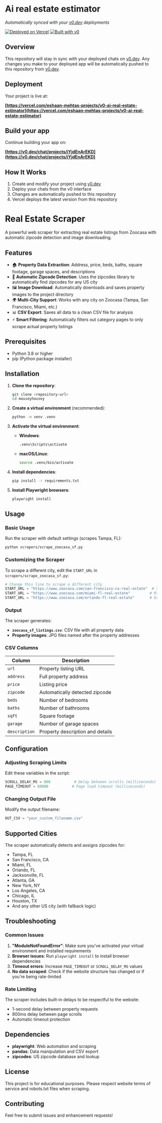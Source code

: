 # Ai real estate estimator

*Automatically synced with your [v0.dev](https://v0.dev) deployments*

[![Deployed on Vercel](https://img.shields.io/badge/Deployed%20on-Vercel-black?style=for-the-badge&logo=vercel)](https://vercel.com/eshaan-mehtas-projects/v0-ai-real-estate-estimator)
[![Built with v0](https://img.shields.io/badge/Built%20with-v0.dev-black?style=for-the-badge)](https://v0.dev/chat/projects/iYjdEnArEKD)

## Overview

This repository will stay in sync with your deployed chats on [v0.dev](https://v0.dev).
Any changes you make to your deployed app will be automatically pushed to this repository from [v0.dev](https://v0.dev).

## Deployment

Your project is live at:

**[https://vercel.com/eshaan-mehtas-projects/v0-ai-real-estate-estimator](https://vercel.com/eshaan-mehtas-projects/v0-ai-real-estate-estimator)**

## Build your app

Continue building your app on:

**[https://v0.dev/chat/projects/iYjdEnArEKD](https://v0.dev/chat/projects/iYjdEnArEKD)**

## How It Works

1. Create and modify your project using [v0.dev](https://v0.dev)
2. Deploy your chats from the v0 interface
3. Changes are automatically pushed to this repository
4. Vercel deploys the latest version from this repository

# Real Estate Scraper

A powerful web scraper for extracting real estate listings from Zoocasa with automatic zipcode detection and image downloading.

## Features

- 🏠 **Property Data Extraction**: Address, price, beds, baths, square footage, garage spaces, and descriptions
- 📍 **Automatic Zipcode Detection**: Uses the zipcodes library to automatically find zipcodes for any US city
- 🖼️ **Image Download**: Automatically downloads and saves property images to the project directory
- 🌍 **Multi-City Support**: Works with any city on Zoocasa (Tampa, San Francisco, Miami, etc.)
- 📊 **CSV Export**: Saves all data to a clean CSV file for analysis
- ⚡ **Smart Filtering**: Automatically filters out category pages to only scrape actual property listings

## Prerequisites

- Python 3.8 or higher
- pip (Python package installer)

## Installation

1. **Clone the repository**:
   ```bash
   git clone <repository-url>
   cd mouseyhousey
   ```

2. **Create a virtual environment** (recommended):
   ```bash
   python -m venv .venv
   ```

3. **Activate the virtual environment**:
   - **Windows**:
     ```bash
     .venv\Scripts\activate
     ```
   - **macOS/Linux**:
     ```bash
     source .venv/bin/activate
     ```

4. **Install dependencies**:
   ```bash
   pip install -r requirements.txt
   ```

5. **Install Playwright browsers**:
   ```bash
   playwright install
   ```

## Usage

### Basic Usage

Run the scraper with default settings (scrapes Tampa, FL):
```bash
python scrapers/scrape_zoocasa_sf.py
```

### Customizing the Scraper

To scrape a different city, edit the `START_URL` in `scrapers/scrape_zoocasa_sf.py`:

```python
# Change this line to scrape a different city
START_URL = "https://www.zoocasa.com/san-francisco-ca-real-estate"  # San Francisco
START_URL = "https://www.zoocasa.com/miami-fl-real-estate"         # Miami
START_URL = "https://www.zoocasa.com/orlando-fl-real-estate"       # Orlando
```

### Output

The scraper generates:
- **`zoocasa_sf_listings.csv`**: CSV file with all property data
- **Property images**: JPG files named after the property addresses

### CSV Columns

| Column | Description |
|--------|-------------|
| `url` | Property listing URL |
| `address` | Full property address |
| `price` | Listing price |
| `zipcode` | Automatically detected zipcode |
| `beds` | Number of bedrooms |
| `baths` | Number of bathrooms |
| `sqft` | Square footage |
| `garage` | Number of garage spaces |
| `description` | Property description and details |

## Configuration

### Adjusting Scraping Limits

Edit these variables in the script:
```python
SCROLL_DELAY_MS = 800           # Delay between scrolls (milliseconds)
PAGE_TIMEOUT = 60000           # Page load timeout (milliseconds)
```

### Changing Output File

Modify the output filename:
```python
OUT_CSV = "your_custom_filename.csv"
```

## Supported Cities

The scraper automatically detects and assigns zipcodes for:
- Tampa, FL
- San Francisco, CA
- Miami, FL
- Orlando, FL
- Jacksonville, FL
- Atlanta, GA
- New York, NY
- Los Angeles, CA
- Chicago, IL
- Houston, TX
- And any other US city (with fallback logic)

## Troubleshooting

### Common Issues

1. **"ModuleNotFoundError"**: Make sure you've activated your virtual environment and installed requirements
2. **Browser issues**: Run `playwright install` to install browser dependencies
3. **Timeout errors**: Increase `PAGE_TIMEOUT` or `SCROLL_DELAY_MS` values
4. **No data scraped**: Check if the website structure has changed or if you're being rate-limited

### Rate Limiting

The scraper includes built-in delays to be respectful to the website:
- 1-second delay between property requests
- 800ms delay between page scrolls
- Automatic timeout protection

## Dependencies

- **playwright**: Web automation and scraping
- **pandas**: Data manipulation and CSV export
- **zipcodes**: US zipcode database and lookup

## License

This project is for educational purposes. Please respect website terms of service and robots.txt files when scraping.

## Contributing

Feel free to submit issues and enhancement requests!

